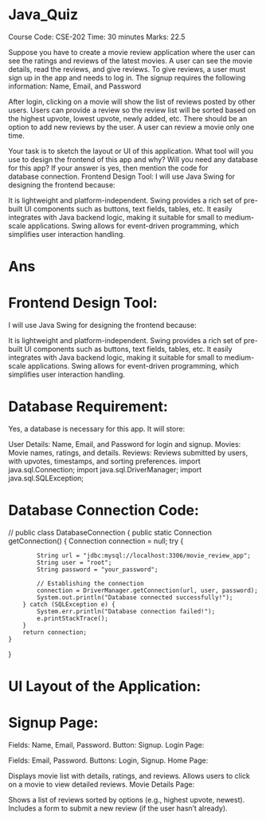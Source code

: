 # Java_Quiz
Course Code: CSE-202
Time: 30 minutes
Marks: 22.5

Suppose you have to create a movie review application where the user can see the ratings and reviews of the latest movies. A user can see the movie details, read the reviews, and give reviews. To give reviews, a user must sign up in the app and needs to log in. The signup requires the following information:
Name, Email, and Password

After login, clicking on a movie will show the list of reviews posted by other users. Users can provide a review so the review list will be sorted based on the highest upvote, lowest upvote, newly added, etc. There should be an option to add new reviews by the user. A user can review a movie only one time.

Your task is to sketch the layout or UI of this application. What tool will you use to design the frontend of this app and why? Will you need any database for this app? If your answer is yes, then mention the code for database connection.
Frontend Design Tool:
I will use Java Swing for designing the frontend because:

It is lightweight and platform-independent.
Swing provides a rich set of pre-built UI components such as buttons, text fields, tables, etc.
It easily integrates with Java backend logic, making it suitable for small to medium-scale applications.
Swing allows for event-driven programming, which simplifies user interaction handling.
# Ans
# Frontend Design Tool:
I will use Java Swing for designing the frontend because:

It is lightweight and platform-independent.
Swing provides a rich set of pre-built UI components such as buttons, text fields, tables, etc.
It easily integrates with Java backend logic, making it suitable for small to medium-scale applications.
Swing allows for event-driven programming, which simplifies user interaction handling.

 # Database Requirement:
Yes, a database is necessary for this app. It will store:

User Details: Name, Email, and Password for login and signup.
Movies: Movie names, ratings, and details.
Reviews: Reviews submitted by users, with upvotes, timestamps, and sorting preferences.
import java.sql.Connection;
import java.sql.DriverManager;
import java.sql.SQLException;
# Database Connection Code:
// public class DatabaseConnection {
    public static Connection getConnection() {
        Connection connection = null;
        try {
      
            String url = "jdbc:mysql://localhost:3306/movie_review_app";
            String user = "root";
            String password = "your_password";

            // Establishing the connection
            connection = DriverManager.getConnection(url, user, password);
            System.out.println("Database connected successfully!");
        } catch (SQLException e) {
            System.err.println("Database connection failed!");
            e.printStackTrace();
        }
        return connection;
    }
}
# UI Layout of the Application:
# Signup Page:

Fields: Name, Email, Password.
Button: Signup.
Login Page:

Fields: Email, Password.
Buttons: Login, Signup.
Home Page:

Displays movie list with details, ratings, and reviews.
Allows users to click on a movie to view detailed reviews.
Movie Details Page:

Shows a list of reviews sorted by options (e.g., highest upvote, newest).
Includes a form to submit a new review (if the user hasn’t already).


